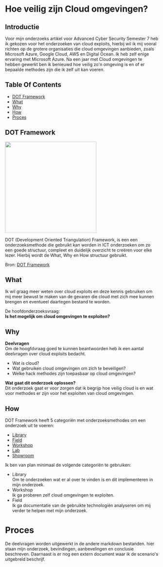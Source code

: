 # Hoe veilig zijn Cloud omgevingen?

## Introductie
Voor mijn onderzoeks artikel voor Advanced Cyber Security Semester 7 heb ik gekozen voor het onderzoeken van cloud exploits, hierbij wil ik mij vooral richten op de grotere organisaties die cloud omgevingen aanbieden, zoals Microsoft Azure, Google Cloud, AWS en Digital Ocean. Ik heb zelf enige ervaring met Microsoft Azure. Na een jaar met Cloud omgevingen te hebben gewerkt ben ik benieuwd hoe veilig zo'n omgeving is en of er bepaalde methodes zijn die ik zelf uit kan voeren.

## Table Of Contents
- [DOT Framework](#dot-framework)
- [What](#what)
- [Why](#why)
- [How](#How)
- [Proces](#proces)

## DOT Framework

<img src=https://user-images.githubusercontent.com/58031089/114270834-cd543680-9a0e-11eb-9b01-7248641fab13.png width="300" height="300" />

DOT (Development Oriented Triangulation) Framework, is een een onderzoeksmethode die gebruikt kan worden in ICT onderzoeken om zo een goede structuur, compleet en duidelijk overzicht te creëren voor elke lezer. Hierbij wordt de What, Why en How structuur gebruikt.

Bron: [DOT Framework](https://ictresearchmethods.nl/The_DOT_Framework)

## What
Ik wil graag meer weten over cloud exploits en deze kennis gebruiken om mij meer bewust te maken van de gevaren die cloud met zich mee kunnen brengen en eventueel daartegen bestand te worden. 

De hoofdonderzoeksvraag:  
**Is het mogelijk om cloud omgevingen te exploiten?**

## Why  
**Deelvragen**  
Om de hoogfdvraag goed te kunnen beantwoorden heb ik een aantal deelvragen over cloud exploits bedacht.  
- Wat is cloud?
- Wat gebruiken cloud omgevingen om zich te beveiligen?
- Welke hack methodes zijn toepasbaar op cloud omgevingen?

**Wat gaat dit onderzoek oplossen?**  
Dit onderzoek gaat er voor zorgen dat ik begrijp hoe veilig cloud is en wat voor methodes er zijn voor het exploiten van cloud omgevingen.


## How
DOT Framework heeft 5 categoriën met onderzoeksmethodes om een onderzoek uit te voeren:
- [Library](https://ictresearchmethods.nl/Category:Library)
- [Field](https://ictresearchmethods.nl/Category:Field)
- [Workshop](https://ictresearchmethods.nl/Category:Workshop)
- [Lab](https://ictresearchmethods.nl/Category:Lab)
- [Showroom](https://ictresearchmethods.nl/Category:Showroom)

Ik ben van plan minimaal de volgende categoriën te gebruiken:  
- Library  
Om te onderzoeken wat er al over te vinden is en dit implementeren in mijn onderzoek.  
- Workshop  
Ik ga proberen zelf cloud omgevingen te exploiten.  
- Field  
Ik ga documentatie van de gebruikte technologiën analyseren om mij verder te helpen met mijn onderzoek.

# Proces
De deelvragen worden uitgewerkt in de andere markdown bestanden. hier staan mijn onderzoek, bevindingen, aanbevelingen en conclusie beschreven. Daarnaast is er nog een extern document waar ik de scenario's uitgebreid beschrijf.
